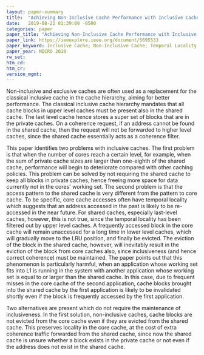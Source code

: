 ```yaml
---
layout: paper-summary
title:  "Achieving Non-Inclusive Cache Performance with Inclusive Caches"
date:   2019-08-22 01:39:00 -0500
categories: paper
paper_title: "Achieving Non-Inclusive Cache Performance with Inclusive Caches"
paper_link: https://ieeexplore.ieee.org/document/5695533
paper_keyword: Inclusive Cache; Non-Inclusive Cache; Temporal Locality
paper_year: MICRO 2010
rw_set: 
htm_cd: 
htm_cr: 
version_mgmt: 
---
```


Non-inclusive and exclusive caches are often used as a replacement for the classical inclusive cache in the cache hierarchy,
aiming for better performance. The classical inclusive cache hierarchy mandates that all cache blocks in upper level caches
must be present also in the shared cache. The last level cache hence stores a super set of blocks that are in the private caches.
On a coherence request, if an address cannot be found in the shared cache, then the request will not be forwarded to higher 
level caches, since the shared cache essentially acts as a coherence filter. 

This paper identifies two problems with inclusive caches. The first problem is that when the number of cores reach a certain
level, for example, when the sum of private cache sizes are larger than one-eighth of the shared cache, performance will begin to
deteriorate compared with other caching policies. This problem can be solved by not requiring the shared cache to keep all
blocks in private caches, hence freeing more space for data currently not in the cores' working set. The second problem
is that the access pattern to the shared cache is very different from the pattern to core cache. To be specific, core cache
accesses often have temporal locality which suggests that an address accessed in the past is likely to be re-accessed in the 
near future. For shared caches, especially last-level caches, however, this is not true, since the temporal locality has
been filtered out by upper level caches. A frequently accessed block in the core cache will remain unaccessed for a long 
time in lower level caches, which will gradually move to the LRU position, and finally be evicted. The eviction of the 
block in the shared cache, however, will inevitably result in the eviction of the block from core caches also, since 
inclusiveness (and hence correct coherence) must be maintained. The paper points out that this phenomenon is particularly
harmful, when an application whose working set fits into L1 is running in the system with another application whose working 
set is equal to or larger than the shared cache. In this case, due to frequent misses in the core cache of the second 
application, cache blocks brought into the shared cache by the first application is likely to be invalidated shortly even 
if the block is frequently accessed by the first application.

Two alternatives are present which do not require the maintenance of inclusiveness. In the first solution, non-inclusive
caches, cache blocks are not evicted from the core cache even if they are evicted from the shared cache. This preserves 
locality in the core cache, at the cost of extra coherence traffic forwarded from the shared cache, since now the 
shared cache is unsure whether a block exists in the private cache or not even if the address does not exist in the
shared cache. 